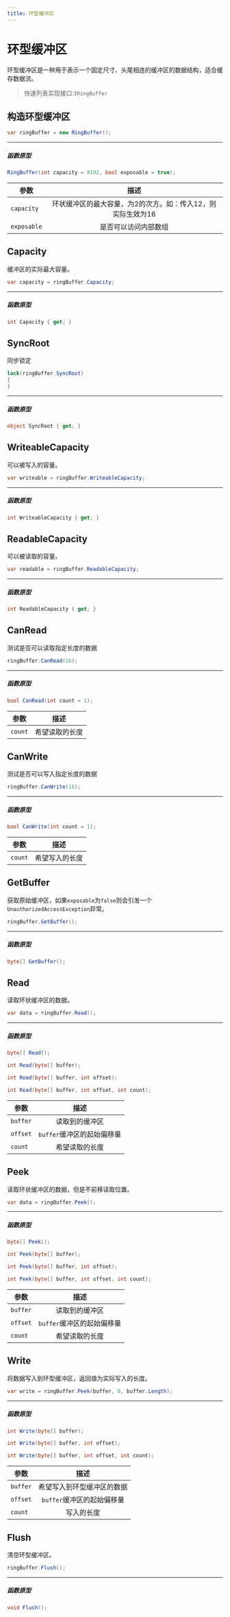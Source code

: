 ```yaml
---
title: 环型缓冲区
---
```


# 环型缓冲区

环型缓冲区是一种用于表示一个固定尺寸、头尾相连的缓冲区的数据结构，适合缓存数据流。

> 快速列表实现接口:`IRingBuffer`

## 构造环型缓冲区

```csharp
var ringBuffer = new RingBuffer();
```

---
##### 函数原型

```csharp
RingBuffer(int capacity = 8192, bool exposable = true);
```

| 参数                            | 描述                 |
| -------------------------------- |:----------------------------:|
| `capacity`            | 环状缓冲区的最大容量，为2的次方。如：传入12，则实际生效为16      |
| `exposable`           | 是否可以访问内部数组      |

## Capacity

缓冲区的实际最大容量。

```csharp
var capacity = ringBuffer.Capacity;
```

---
##### 函数原型

```csharp
int Capacity { get; }
```

## SyncRoot

同步锁定

```csharp
lock(ringBuffer.SyncRoot)
{
}
```

---
##### 函数原型

```csharp
object SyncRoot { get; }
```

## WriteableCapacity

可以被写入的容量。

```csharp
var writeable = ringBuffer.WriteableCapacity;
```

---
##### 函数原型

```csharp
int WriteableCapacity { get; }
```

## ReadableCapacity

可以被读取的容量。

```csharp
var readable = ringBuffer.ReadableCapacity;
```

---
##### 函数原型

```csharp
int ReadableCapacity { get; }
```

## CanRead

测试是否可以读取指定长度的数据

```csharp
ringBuffer.CanRead(16);
```

---
##### 函数原型

```csharp
bool CanRead(int count = 1);
```

| 参数                            | 描述                 |
| -------------------------------- |:----------------------------:|
| `count`            | 希望读取的长度      |

## CanWrite

测试是否可以写入指定长度的数据

```csharp
ringBuffer.CanWrite(16);
```

---
##### 函数原型

```csharp
bool CanWrite(int count = 1);
```

| 参数                            | 描述                 |
| -------------------------------- |:----------------------------:|
| `count`            | 希望写入的长度      |

## GetBuffer

获取原始缓冲区，如果`exposable`为`false`则会引发一个`UnauthorizedAccessException`异常。

```csharp
ringBuffer.GetBuffer();
```

---
##### 函数原型

```csharp
byte[] GetBuffer();
```

## Read

读取环状缓冲区的数据。

```csharp
var data = ringBuffer.Read();
```

---
##### 函数原型

```csharp
byte[] Read();
```

```csharp
int Read(byte[] buffer);
```

```csharp
int Read(byte[] buffer, int offset);
```

```csharp
int Read(byte[] buffer, int offset, int count);
```

| 参数                            | 描述                 |
| -------------------------------- |:----------------------------:|
| `buffer`            | 读取到的缓冲区      |
| `offset`            | `buffer`缓冲区的起始偏移量      |
| `count`             | 希望读取的长度      |

## Peek

读取环状缓冲区的数据，但是不前移读取位置。

```csharp
var data = ringBuffer.Peek();
```

---
##### 函数原型

```csharp
byte[] Peek();
```

```csharp
int Peek(byte[] buffer);
```

```csharp
int Peek(byte[] buffer, int offset);
```

```csharp
int Peek(byte[] buffer, int offset, int count);
```

| 参数                            | 描述                 |
| -------------------------------- |:----------------------------:|
| `buffer`            | 读取到的缓冲区      |
| `offset`            | `buffer`缓冲区的起始偏移量      |
| `count`             | 希望读取的长度      |

## Write

将数据写入到环型缓冲区，返回值为实际写入的长度。

```csharp
var write = ringBuffer.Peek(buffer, 0, buffer.Length);
```

---
##### 函数原型

```csharp
int Write(byte[] buffer);
```

```csharp
int Write(byte[] buffer, int offset);
```

```csharp
int Write(byte[] buffer, int offset, int count);
```

| 参数                            | 描述                 |
| -------------------------------- |:----------------------------:|
| `buffer`            | 希望写入到环型缓冲区的数据      |
| `offset`            | `buffer`缓冲区的起始偏移量      |
| `count`             | 写入的长度      |

## Flush

清空环型缓冲区。

```csharp
ringBuffer.Flush();
```

---
##### 函数原型

```csharp
void Flush();
```